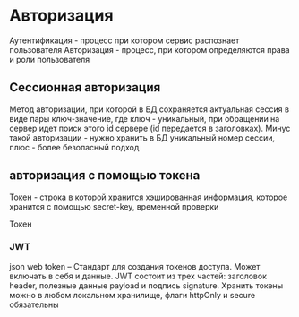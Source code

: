 # Авторизация

Аутентификация - процесс при котором сервис распознает пользователя
Авторизация - процесс, при котором определяются права и роли пользователя

## Сессионная авторизация

Метод авторизации, при которой в БД сохраняется актуальная сессия в виде пары ключ-значение, где ключ - уникальный, при обращении на сервер идет поиск этого id сервере (id передается в заголовках). Минус такой авторизации - нужно хранить в БД уникальный номер сессии, плюс - более безопасный подход

## авторизация с помощью токена

Токен - строка в которой хранится хэшированная информация, которое хранится с помощью secret-key, временной проверки

Токен

### JWT

json web token – Стандарт для создания токенов доступа. Может включать в себя и данные. JWT состоит из трех частей: заголовок header, полезные данные payload и подпись signature. Хранить токены можно в любом локальном хранилище, флаги httpOnly и secure обязательны
